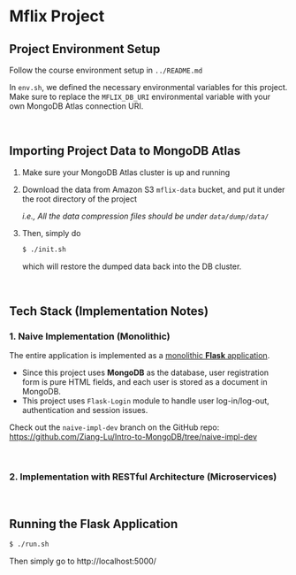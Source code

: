 # Mflix Project

## Project Environment Setup

Follow the course environment setup in `../README.md`

In `env.sh`, we defined the necessary environmental variables for this project. Make sure to replace the `MFLIX_DB_URI` environmental variable with your own MongoDB Atlas connection URI.

<br>

## Importing Project Data to MongoDB Atlas

1. Make sure your MongoDB Atlas cluster is up and running

2. Download the data from Amazon S3 `mflix-data` bucket, and put it under the root directory of the project

   *i.e., All the data compression files should be under `data/dump/data/`*

3. Then, simply do

   ```bash
   $ ./init.sh
   ```

   which will restore the dumped data back into the DB cluster.

<br>

## Tech Stack (Implementation Notes)

### 1. Naive Implementation (Monolithic)

The entire application is implemented as a <u>monolithic **Flask** application</u>.

* Since this project uses **MongoDB** as the database, user registration form is pure HTML fields, and each user is stored as a document in MongoDB.
* This project uses `Flask-Login` module to handle user log-in/log-out, authentication and session issues.

Check out the `naive-impl-dev` branch on the GitHub repo: https://github.com/Ziang-Lu/Intro-to-MongoDB/tree/naive-impl-dev

<br>

### 2. Implementation with RESTful Architecture (Microservices)



<br>

## Running the Flask Application

```bash
$ ./run.sh
```

Then simply go to http://localhost:5000/



